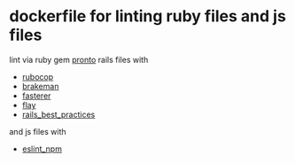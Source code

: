 # dockerfile for linting ruby files and js files

lint via ruby gem [pronto](https://github.com/prontolabs/pronto) rails files with
- [rubocop](https://github.com/prontolabs/pronto-rubocop)
- [brakeman](https://github.com/prontolabs/pronto-brakeman)
- [fasterer](https://github.com/prontolabs/pronto-fasterer)
- [flay](https://github.com/prontolabs/pronto-flay) 
- [rails_best_practices](https://github.com/prontolabs/pronto-rails_best_practices)

and js files with
- [eslint_npm](https://github.com/doits/pronto-eslint_npm)

